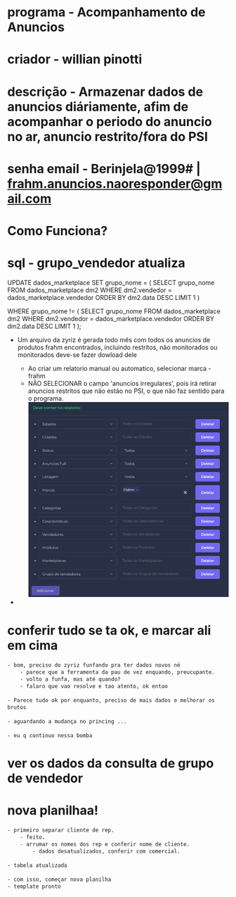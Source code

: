 # programa  - Acompanhamento de Anuncios
# criador   - willian pinotti
# descrição - Armazenar dados de anuncios diáriamente, afim de acompanhar o periodo do anuncio no ar, anuncio restrito/fora do PSI
# senha email - Berinjela@1999# | frahm.anuncios.naoresponder@gmail.com
# Como Funciona?

# sql - grupo_vendedor atualiza
UPDATE dados_marketplace
SET grupo_nome = (
    SELECT grupo_nome
    FROM dados_marketplace dm2
    WHERE dm2.vendedor = dados_marketplace.vendedor
    ORDER BY dm2.data DESC
    LIMIT 1
)

WHERE grupo_nome != (
    SELECT grupo_nome
    FROM dados_marketplace dm2
    WHERE dm2.vendedor = dados_marketplace.vendedor
    ORDER BY dm2.data DESC
    LIMIT 1
);

- Um arquivo da zyriz é gerada todo mês com todos os anuncios de produtos frahm encontrados, incluindo restritos, não monitorados ou monitorados
  deve-se fazer dowload dele  
    - Ao criar um relatorio manual ou automatico, selecionar marca - frahm
    - NÃO SELECIONAR o campo 'anuncios irregulares', pois irá retirar anuncios restritos que não estão no PSI, o que não faz sentido para o programa.    
    ![alt text](image-1.png)

- 

# conferir tudo se ta ok, e marcar ali em cima
    - bom, preciso do zyriz funfando pra ter dados novos né
        - parece que a ferramenta da pau de vez enquando, preucupante.
        - volto a funfa, mas até quando?
        - falaro que vao resolve e tao atento, ok entao

    - Parece tudo ok por enquanto, preciso de mais dados e melhorar os brutos

    - aguardando a mudança no princing ...    

    - eu q continuo nessa bomba 

# ver os dados da consulta de grupo de vendedor

# nova planilhaa!
    - primeiro separar cliente de rep.
        - feito. 
        - arrumar os nomes dos rep e conferir nome de cliente.
            - dados desatualizados, conferir com comercial.

    - tabela atualizada

    - com isso, começar nova planilha
    - template pronto